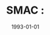 ---
# Documentation: https://wowchemy.com/docs/managing-content/

title: 'SMAC :'
subtitle: ''
summary: ''
authors:
- Radosław Katarzyniak
- kazienko
- Joanna Skrętkowicz
tags: []
categories: []
date: '1993-01-01'
lastmod: 2022-10-07T05:47:03Z
featured: false
draft: false

# Featured image
# To use, add an image named `featured.jpg/png` to your page's folder.
# Focal points: Smart, Center, TopLeft, Top, TopRight, Left, Right, BottomLeft, Bottom, BottomRight.
image:
  caption: ''
  focal_point: ''
  preview_only: false

# Projects (optional).
#   Associate this post with one or more of your projects.
#   Simply enter your project's folder or file name without extension.
#   E.g. `projects = ["internal-project"]` references `content/project/deep-learning/index.md`.
#   Otherwise, set `projects = []`.
projects: []
publishDate: '2022-10-07T05:47:02.128825Z'
publication_types:
- '4'
abstract: ''
publication: ''
---